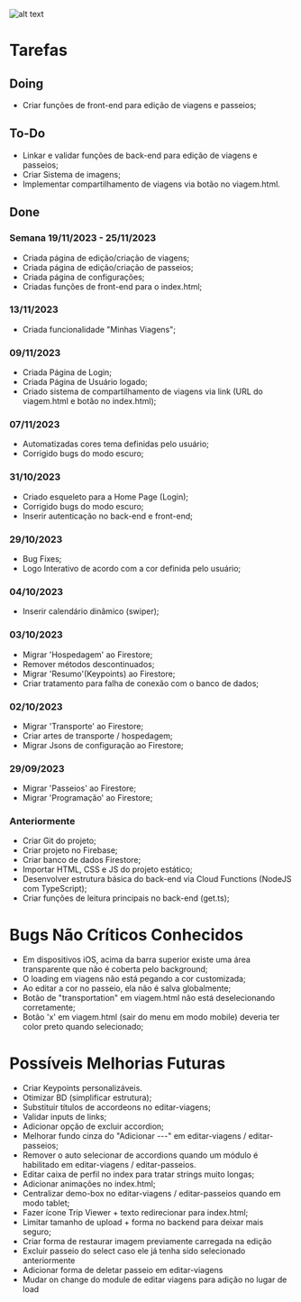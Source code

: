 ![alt text](https://i.imgur.com/jm7wA0u.png)

# Tarefas

## Doing
- Criar funções de front-end para edição de viagens e passeios;


## To-Do
- Linkar e validar funções de back-end para edição de viagens e passeios;
- Criar Sistema de imagens;
- Implementar compartilhamento de viagens via botão no viagem.html.


## Done

### Semana 19/11/2023 - 25/11/2023
- Criada página de edição/criação de viagens;
- Criada página de edição/criação de passeios;
- Criada página de configurações;
- Criadas funções de front-end para o index.html;

### 13/11/2023
- Criada funcionalidade "Minhas Viagens";

### 09/11/2023
- Criada Página de Login;
- Criada Página de Usuário logado;
- Criado sistema de compartilhamento de viagens via link (URL do viagem.html e botão no index.html);

### 07/11/2023
- Automatizadas cores tema definidas pelo usuário;
- Corrigido bugs do modo escuro;

### 31/10/2023
- Criado esqueleto para a Home Page (Login);
- Corrigido bugs do modo escuro;
- Inserir autenticação no back-end e front-end;

### 29/10/2023
- Bug Fixes;
- Logo Interativo de acordo com a cor definida pelo usuário;

### 04/10/2023
- Inserir calendário dinâmico (swiper);

### 03/10/2023
- Migrar 'Hospedagem' ao Firestore;
- Remover métodos descontinuados;
- Migrar 'Resumo'(Keypoints) ao Firestore;
- Criar tratamento para falha de conexão com o banco de dados;

### 02/10/2023
- Migrar 'Transporte' ao Firestore;
- Criar artes de transporte / hospedagem;
- Migrar Jsons de configuração ao Firestore;

### 29/09/2023
- Migrar 'Passeios' ao Firestore;
- Migrar 'Programação' ao Firestore;

### Anteriormente
- Criar Git do projeto;
- Criar projeto no Firebase;
- Criar banco de dados Firestore;
- Importar HTML, CSS e JS do projeto estático;
- Desenvolver estrutura básica do back-end via Cloud Functions (NodeJS com TypeScript);
- Criar funções de leitura principais no back-end (get.ts);

# Bugs Não Críticos Conhecidos
- Em dispositivos iOS, acima da barra superior existe uma área transparente que não é coberta pelo background;
- O loading em viagens não está pegando a cor customizada;
- Ao editar a cor no passeio, ela não é salva globalmente;
- Botão de "transportation" em viagem.html não está deselecionando corretamente;
- Botão 'x' em viagem.html (sair do menu em modo mobile) deveria ter color preto quando selecionado;

# Possíveis Melhorias Futuras
- Criar Keypoints personalizáveis.
- Otimizar BD (simplificar estrutura);
- Substituir títulos de accordeons no editar-viagens;
- Validar inputs de links;
- Adicionar opção de excluir accordion;
- Melhorar fundo cinza do "Adicionar ---" em editar-viagens / editar-passeios;
- Remover o auto selecionar de accordions quando um módulo é habilitado em editar-viagens / editar-passeios.
- Editar caixa de perfil no index para tratar strings muito longas;
- Adicionar animações no index.html;
- Centralizar demo-box no editar-viagens / editar-passeios quando em modo tablet;
- Fazer ícone Trip Viewer + texto redirecionar para index.html;
- Limitar tamanho de upload + forma no backend para deixar mais seguro;
- Criar forma de restaurar imagem previamente carregada na edição
- Excluir passeio do select caso ele já tenha sido selecionado anteriormente
- Adicionar forma de deletar passeio em editar-viagens
- Mudar on change do module de editar viagens para adição no lugar de load